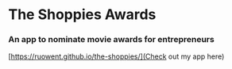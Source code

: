 # The Shoppies Awards
### An app to nominate movie awards for entrepreneurs

[https://ruowent.github.io/the-shoppies/](Check out my app here)

